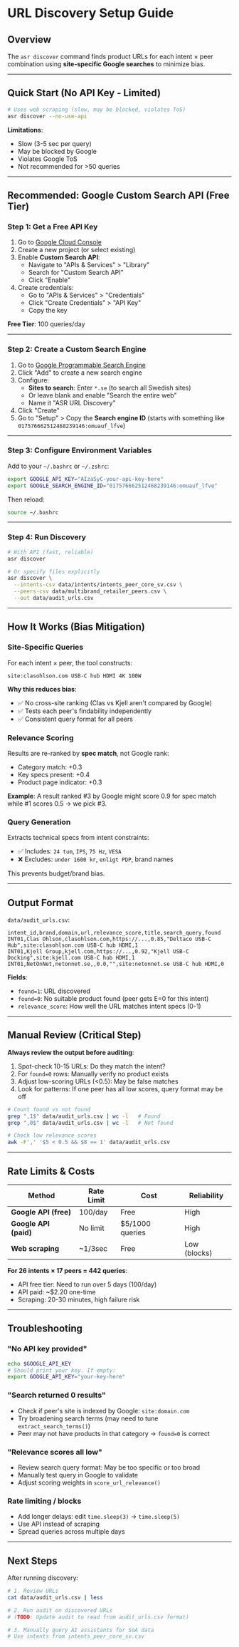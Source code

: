 # URL Discovery Setup Guide

## Overview

The `asr discover` command finds product URLs for each intent × peer combination using **site-specific Google searches** to minimize bias.

---

## Quick Start (No API Key - Limited)

```bash
# Uses web scraping (slow, may be blocked, violates ToS)
asr discover --no-use-api
```

**Limitations**: 
- Slow (3-5 sec per query)
- May be blocked by Google
- Violates Google ToS
- Not recommended for >50 queries

---

## Recommended: Google Custom Search API (Free Tier)

### Step 1: Get a Free API Key

1. Go to [Google Cloud Console](https://console.cloud.google.com/)
2. Create a new project (or select existing)
3. Enable **Custom Search API**:
   - Navigate to "APIs & Services" > "Library"
   - Search for "Custom Search API"
   - Click "Enable"
4. Create credentials:
   - Go to "APIs & Services" > "Credentials"
   - Click "Create Credentials" > "API Key"
   - Copy the key

**Free Tier**: 100 queries/day

---

### Step 2: Create a Custom Search Engine

1. Go to [Google Programmable Search Engine](https://programmablesearchengine.google.com/)
2. Click "Add" to create a new search engine
3. Configure:
   - **Sites to search**: Enter `*.se` (to search all Swedish sites)
   - Or leave blank and enable "Search the entire web"
   - Name it "ASR URL Discovery"
4. Click "Create"
5. Go to "Setup" > Copy the **Search engine ID** (starts with something like `017576662512468239146:omuauf_lfve`)

---

### Step 3: Configure Environment Variables

Add to your `~/.bashrc` or `~/.zshrc`:

```bash
export GOOGLE_API_KEY="AIzaSyC-your-api-key-here"
export GOOGLE_SEARCH_ENGINE_ID="017576662512468239146:omuauf_lfve"
```

Then reload:
```bash
source ~/.bashrc
```

---

### Step 4: Run Discovery

```bash
# With API (fast, reliable)
asr discover

# Or specify files explicitly
asr discover \
  --intents-csv data/intents/intents_peer_core_sv.csv \
  --peers-csv data/multibrand_retailer_peers.csv \
  --out data/audit_urls.csv
```

---

## How It Works (Bias Mitigation)

### Site-Specific Queries
For each intent × peer, the tool constructs:
```
site:clasohlson.com USB-C hub HDMI 4K 100W
```

**Why this reduces bias**:
- ✅ No cross-site ranking (Clas vs Kjell aren't compared by Google)
- ✅ Tests each peer's findability independently
- ✅ Consistent query format for all peers

### Relevance Scoring
Results are re-ranked by **spec match**, not Google rank:
- Category match: +0.3
- Key specs present: +0.4
- Product page indicator: +0.3

**Example**: A result ranked #3 by Google might score 0.9 for spec match while #1 scores 0.5 → we pick #3.

### Query Generation
Extracts technical specs from intent constraints:
- ✅ Includes: `24 tum`, `IPS`, `75 Hz`, `VESA`
- ❌ Excludes: `under 1600 kr`, `enligt PDP`, brand names

This prevents budget/brand bias.

---

## Output Format

`data/audit_urls.csv`:
```csv
intent_id,brand,domain,url,relevance_score,title,search_query,found
INT01,Clas Ohlson,clasohlson.com,https://...,0.85,"Deltaco USB-C Hub",site:clasohlson.com USB-C hub HDMI,1
INT01,Kjell Group,kjell.com,https://...,0.92,"Kjell USB-C Docking",site:kjell.com USB-C hub HDMI,1
INT01,NetOnNet,netonnet.se,,0.0,"",site:netonnet.se USB-C hub HDMI,0
```

**Fields**:
- `found=1`: URL discovered
- `found=0`: No suitable product found (peer gets E=0 for this intent)
- `relevance_score`: How well the URL matches intent specs (0-1)

---

## Manual Review (Critical Step)

**Always review the output before auditing**:

1. Spot-check 10-15 URLs: Do they match the intent?
2. For `found=0` rows: Manually verify no product exists
3. Adjust low-scoring URLs (<0.5): May be false matches
4. Look for patterns: If one peer has all low scores, query format may be off

```bash
# Count found vs not found
grep ",1$" data/audit_urls.csv | wc -l   # Found
grep ",0$" data/audit_urls.csv | wc -l   # Not found

# Check low relevance scores
awk -F',' '$5 < 0.5 && $8 == 1' data/audit_urls.csv
```

---

## Rate Limits & Costs

| Method | Rate Limit | Cost | Reliability |
|---|---|---|---|
| **Google API (free)** | 100/day | Free | High |
| **Google API (paid)** | No limit | $5/1000 queries | High |
| **Web scraping** | ~1/3sec | Free | Low (blocks) |

**For 26 intents × 17 peers = 442 queries**:
- API free tier: Need to run over 5 days (100/day)
- API paid: ~$2.20 one-time
- Scraping: 20-30 minutes, high failure risk

---

## Troubleshooting

### "No API key provided"
```bash
echo $GOOGLE_API_KEY
# Should print your key. If empty:
export GOOGLE_API_KEY="your-key-here"
```

### "Search returned 0 results"
- Check if peer's site is indexed by Google: `site:domain.com`
- Try broadening search terms (may need to tune `extract_search_terms()`)
- Peer may not have products in that category → `found=0` is correct

### "Relevance scores all low"
- Review search query format: May be too specific or too broad
- Manually test query in Google to validate
- Adjust scoring weights in `score_url_relevance()`

### Rate limiting / blocks
- Add longer delays: edit `time.sleep(3)` → `time.sleep(5)`
- Use API instead of scraping
- Spread queries across multiple days

---

## Next Steps

After running discovery:

```bash
# 1. Review URLs
cat data/audit_urls.csv | less

# 2. Run audit on discovered URLs
# (TODO: Update audit to read from audit_urls.csv format)

# 3. Manually query AI assistants for SoA data
# Use intents from intents_peer_core_sv.csv
```
